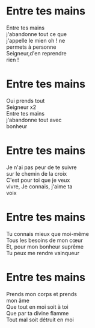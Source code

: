 # Entre tes mains  

Entre tes mains  
j'abandonne tout ce que  
j'appelle le mien oh ! ne  
permets à personne  
Seigneur,d'en reprendre  
rien !  

# Entre tes mains  

Oui prends tout  
Seigneur x2  
Entre tes mains  
j'abandonne tout avec  
bonheur  

# Entre tes mains  

Je n'ai pas peur de te suivre  
sur le chemin de la croix  
C'est pour toi que je veux  
vivre, Je connais, j'aime ta  
voix  

# Entre tes mains  

Tu connais mieux que moi-même  
Tous les besoins de mon cœur  
Et, pour mon bonheur suprême  
Tu peux me rendre vainqueur  

# Entre tes mains  

Prends mon corps et prends  
mon âme  
Que tout en moi soit à toi  
Que par ta divine flamme  
Tout mal soit détruit en moi  

